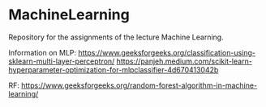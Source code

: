 # MachineLearning
Repository for the assignments of the lecture Machine Learning. 

Information on MLP: https://www.geeksforgeeks.org/classification-using-sklearn-multi-layer-perceptron/
https://panjeh.medium.com/scikit-learn-hyperparameter-optimization-for-mlpclassifier-4d670413042b

RF: https://www.geeksforgeeks.org/random-forest-algorithm-in-machine-learning/